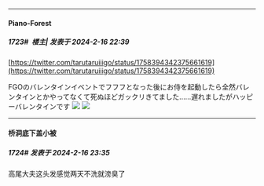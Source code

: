 
*****

####  Piano-Forest  
##### 1723#         楼主| 发表于 2024-2-16 22:39

[https://twitter.com/tarutaruiiigo/status/1758394342375661619](https://twitter.com/tarutaruiiigo/status/1758394342375661619)

FGOのバレンタインイベントでフフフとなった後にお侍を起動したら全然バレンタインとかやってなくて死ぬほどガックリきてました……遅れましたがハッピーバレンタインです
<img src="https://p.sda1.dev/15/7ecb1715a6ffc971e71ddb6658ecfb53/20240216_223817.jpg" referrerpolicy="no-referrer">
<img src="https://p.sda1.dev/15/d74491586ab7ad6182b55c36b5d154ef/20240216_223819.jpg" referrerpolicy="no-referrer">


*****

####  桥洞底下盖小被  
##### 1724#       发表于 2024-2-16 23:35

高尾大夫这头发感觉两天不洗就滂臭了

